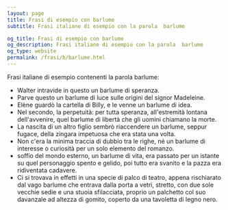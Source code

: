 ```yaml
---
layout: page
title: Frasi di esempio con barlume 
subtitle: Frasi italiane di esempio con la parola  barlume

og_title: Frasi di esempio con barlume 
og_description: Frasi italiane di esempio con la parola  barlume
og_type: website
permalink: /frasi/b/barlume.html
---
```


Frasi italiane di esempio contenenti la parola barlume:


- Walter intravide in questo un barlume di speranza.
- Parve questo un barlume di luce sulle origini del signor Madeleine.
- Elène guardò la cartella di Billy, e le venne un barlume di idea.
- Nel secondo, la perpetuità: per tutta speranza, all'estremità lontana dell'avvenire, quel barlume di libertà che gli uomini chiamano la morte.
- La nascita di un altro figlio sembrò riaccendere un barlume, seppur fugace, della zingara impetuosa che era stata una volta.
- Non c'era la minima traccia di dubbio tra le righe, né un barlume di interesse o curiosità per un solo elemento del romanzo.
- soffio del mondo esterno, un barlume di vita, era passato per un istante su quel personaggio spento e gelido, poi tutto era svanito e la pazza era ridiventata cadavere.
- Ci si trovava in effetti in una specie di palco di teatro, appena rischiarato dal vago barlume che entrava dalla porta a vetri, stretto, con due sole vecchie sedie e una stuoia sfilacciata, proprio un palchetto col suo davanzale ad altezza di gomito, coperto da una tavoletta di legno nero.
